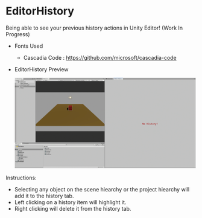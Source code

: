 # EditorHistory
Being able to see your previous history actions in Unity Editor! (Work In Progress)

* Fonts Used 
  - Cascadia Code :
    https://github.com/microsoft/cascadia-code



* EditorHistory Preview

    ![](EditorHistoryPreview.gif)


Instructions:

 - Selecting any object on the scene hiearchy or the project hiearchy will add it to the history tab.
 - Left clicking on a history item will highlight it.
 - Right clicking will delete it from the history tab.
